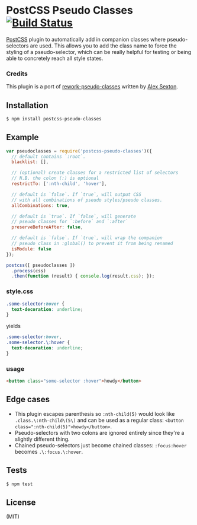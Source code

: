 # PostCSS Pseudo Classes [![Build Status][ci-img]][ci]

[PostCSS] plugin to automatically add in companion classes
where pseudo-selectors are used.
This allows you to add the class name to force the styling of a pseudo-selector,
which can be really helpful for testing or being able
to concretely reach all style states.

[PostCSS]: https://github.com/postcss/postcss
[ci-img]:  https://travis-ci.org/giuseppeg/postcss-pseudo-classes.svg
[ci]:      https://travis-ci.org/giuseppeg/postcss-pseudo-classes

### Credits

This plugin is a port of [rework-pseudo-classes](https://github.com/SlexAxton/rework-pseudo-classes) written by [Alex Sexton](https://twitter.com/SlexAxton).

## Installation

```bash
$ npm install postcss-pseudo-classes
```

## Example

```js
var pseudoclasses = require('postcss-pseudo-classes')({
  // default contains `:root`.
  blacklist: [],

  // (optional) create classes for a restricted list of selectors
  // N.B. the colon (:) is optional
  restrictTo: [':nth-child', 'hover'],

  // default is `false`. If `true`, will output CSS
  // with all combinations of pseudo styles/pseudo classes.
  allCombinations: true,

  // default is `true`. If `false`, will generate
  // pseudo classes for `:before` and `:after`
  preserveBeforeAfter: false,

  // default is `false`. If `true`, will wrap the companion 
  // pseudo class in :global() to prevent it from being renamed
  isModule: false
});

postcss([ pseudoclasses ])
  .process(css)
  .then(function (result) { console.log(result.css); });
```

### style.css

```css
.some-selector:hover {
  text-decoration: underline;
}
```

yields

```css
.some-selector:hover,
.some-selector.\:hover {
  text-decoration: underline;
}
```

### usage

```html
<button class="some-selector :hover">howdy</button>
```

## Edge cases

* This plugin escapes parenthesis so `:nth-child(5)` would look like `.class.\:nth-child\(5\)` and can be used as a regular class: `<button class=":nth-child(5)">howdy</button>`.
* Pseudo-selectors with two colons are ignored entirely since they're a slightly different thing.
* Chained pseudo-selectors just become chained classes: `:focus:hover` becomes `.\:focus.\:hover`.

## Tests

```bash
$ npm test
```

## License

(MIT)
